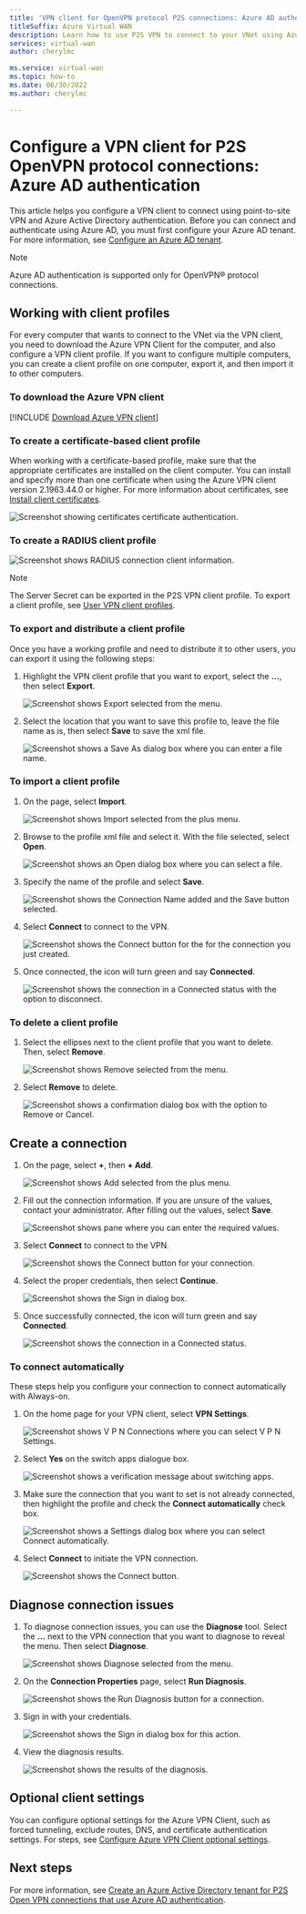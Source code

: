 ```yaml
---
title: 'VPN client for OpenVPN protocol P2S connections: Azure AD authentication'
titleSuffix: Azure Virtual WAN
description: Learn how to use P2S VPN to connect to your VNet using Azure AD authentication.
services: virtual-wan
author: cherylmc

ms.service: virtual-wan
ms.topic: how-to
ms.date: 06/30/2022
ms.author: cherylmc

---
```

# Configure a VPN client for P2S OpenVPN protocol connections: Azure AD authentication

This article helps you configure a VPN client to connect using point-to-site VPN and Azure Active Directory authentication. Before you can connect and authenticate using Azure AD, you must first configure your Azure AD tenant. For more information, see [Configure an Azure AD tenant](openvpn-azure-ad-tenant.md).

> [!NOTE]
> Azure AD authentication is supported only for OpenVPN® protocol connections.
>

## <a name="profile"></a>Working with client profiles

For every computer that wants to connect to the VNet via the VPN client, you need to download the Azure VPN Client for the computer, and also configure a VPN client profile. If you want to configure multiple computers, you can create a client profile on one computer, export it, and then import it to other computers.

### To download the Azure VPN client

[!INCLUDE [Download Azure VPN client](../../includes/vpn-gateway-download-vpn-client.md)]

### <a name="cert"></a>To create a certificate-based client profile

When working with a certificate-based profile, make sure that the appropriate certificates are installed on the client computer. You can install and specify more than one certificate when using the Azure VPN client version 2.1963.44.0 or higher. For more information about certificates, see [Install client certificates](certificates-point-to-site.md).

![Screenshot showing certificates certificate authentication.](./media/openvpn-azure-ad-client/create/create-cert1.jpg)

### <a name="radius"></a>To create a RADIUS client profile

![Screenshot shows RADIUS connection client information.](./media/openvpn-azure-ad-client/create/create-radius1.jpg)
  
> [!NOTE]
> The Server Secret can be exported in the P2S VPN client profile. To export a client profile, see [User VPN client profiles](about-vpn-profile-download.md).
>

### <a name="export"></a>To export and distribute a client profile

Once you have a working profile and need to distribute it to other users, you can export it using the following steps:

1. Highlight the VPN client profile that you want to export, select the **...**, then select **Export**.

    ![Screenshot shows Export selected from the menu.](./media/openvpn-azure-ad-client/export/export1.jpg)

2. Select the location that you want to save this profile to, leave the file name as is, then select **Save** to save the xml file.

    ![Screenshot shows a Save As dialog box where you can enter a file name.](./media/openvpn-azure-ad-client/export/export2.jpg)

### <a name="import"></a>To import a client profile

1. On the page, select **Import**.

    ![Screenshot shows Import selected from the plus menu.](./media/openvpn-azure-ad-client/import/import1.jpg)

2. Browse to the profile xml file and select it. With the file selected, select **Open**.

    ![Screenshot shows an Open dialog box where you can select a file.](./media/openvpn-azure-ad-client/import/import2.jpg)

3. Specify the name of the profile and select **Save**.

    ![Screenshot shows the Connection Name added and the Save button selected.](./media/openvpn-azure-ad-client/import/import3.jpg)

4. Select **Connect** to connect to the VPN.

    ![Screenshot shows the Connect button for the for the connection you just created.](./media/openvpn-azure-ad-client/import/import4.jpg)

5. Once connected, the icon will turn green and say **Connected**.

    ![Screenshot shows the connection in a Connected status with the option to disconnect.](./media/openvpn-azure-ad-client/import/import5.jpg)

### <a name="delete"></a>To delete a client profile

1. Select the ellipses next to the client profile that you want to delete. Then, select **Remove**.

    ![Screenshot shows Remove selected from the menu.](./media/openvpn-azure-ad-client/delete/delete1.jpg)

2. Select **Remove** to delete.

    ![Screenshot shows a confirmation dialog box with the option to Remove or Cancel.](./media/openvpn-azure-ad-client/delete/delete2.jpg)

## <a name="connection"></a>Create a connection

1. On the page, select **+**, then **+ Add**.

    ![Screenshot shows Add selected from the plus menu.](./media/openvpn-azure-ad-client/create/create1.jpg)

2. Fill out the connection information. If you are unsure of the values, contact your administrator. After filling out the values, select **Save**.

    ![Screenshot shows pane where you can enter the required values.](./media/openvpn-azure-ad-client/create/create2.jpg)

3. Select **Connect** to connect to the VPN.

    ![Screenshot shows the Connect button for your connection.](./media/openvpn-azure-ad-client/create/create3.jpg)

4. Select the proper credentials, then select **Continue**.

    ![Screenshot shows the Sign in dialog box.](./media/openvpn-azure-ad-client/create/create4.jpg)

5. Once successfully connected, the icon will turn green and say **Connected**.

    ![Screenshot shows the connection in a Connected status.](./media/openvpn-azure-ad-client/create/create5.jpg)

### <a name="autoconnect"></a>To connect automatically

These steps help you configure your connection to connect automatically with Always-on.

1. On the home page for your VPN client, select **VPN Settings**.

    ![Screenshot shows V P N Connections where you can select V P N Settings.](./media/openvpn-azure-ad-client/auto/auto1.jpg)

2. Select **Yes** on the switch apps dialogue box.

    ![Screenshot shows a verification message about switching apps.](./media/openvpn-azure-ad-client/auto/auto2.jpg)

3. Make sure the connection that you want to set is not already connected, then highlight the profile and check the **Connect automatically** check box.

    ![Screenshot shows a Settings dialog box where you can select Connect automatically.](./media/openvpn-azure-ad-client/auto/auto3.jpg)

4. Select **Connect** to initiate the VPN connection.

    ![Screenshot shows the Connect button.](./media/openvpn-azure-ad-client/auto/auto4.jpg)

## <a name="diagnose"></a>Diagnose connection issues

1. To diagnose connection issues, you can use the **Diagnose** tool. Select the **...** next to the VPN connection that you want to diagnose to reveal the menu. Then select **Diagnose**.

    ![Screenshot shows Diagnose selected from the menu.](./media/openvpn-azure-ad-client/diagnose/diagnose1.jpg)

2. On the **Connection Properties** page, select **Run Diagnosis**.

    ![Screenshot shows the Run Diagnosis button for a connection.](./media/openvpn-azure-ad-client/diagnose/diagnose2.jpg)

3. Sign in with your credentials.

    ![Screenshot shows the Sign in dialog box for this action.](./media/openvpn-azure-ad-client/diagnose/diagnose3.jpg)

4. View the diagnosis results.

    ![Screenshot shows the results of the diagnosis.](./media/openvpn-azure-ad-client/diagnose/diagnose4.jpg)

## Optional client settings

You can configure optional settings for the Azure VPN Client, such as forced tunneling, exclude routes, DNS, and certificate authentication settings. For steps, see [Configure Azure VPN Client optional settings](azure-vpn-client-optional-configurations-windows.md).

## Next steps

For more information, see [Create an Azure Active Directory tenant for P2S Open VPN connections that use Azure AD authentication](openvpn-azure-ad-tenant.md).
